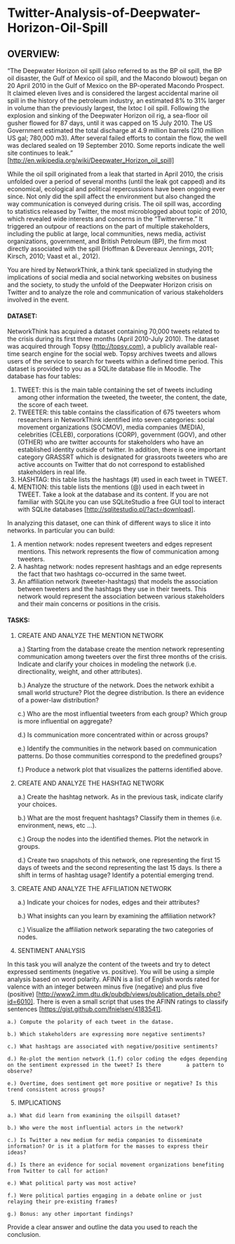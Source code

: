 Twitter-Analysis-of-Deepwater-Horizon-Oil-Spill
===============================================
## OVERVIEW:
“The Deepwater Horizon oil spill (also referred to as the BP oil spill, the BP oil disaster, the Gulf of Mexico oil spill, and the Macondo blowout) began on 20 April 2010 in the Gulf of Mexico on the BP-operated Macondo Prospect. It claimed eleven lives and is considered the largest accidental marine oil spill in the history of the petroleum industry, an estimated 8% to 31% larger in volume than the previously largest, the Ixtoc I oil spill. Following the explosion and sinking of the Deepwater Horizon oil rig, a sea-floor oil gusher flowed for 87 days, until it was capped on 15 July 2010. The US Government estimated the total discharge at 4.9 million barrels (210 million US gal; 780,000 m3). After several failed efforts to contain the flow, the well was declared sealed on 19 September 2010. Some reports indicate the well site continues to leak.” [http://en.wikipedia.org/wiki/Deepwater_Horizon_oil_spill]

While the oil spill originated from a leak that started in April 2010, the crisis unfolded over a period of several months (until the leak got capped) and its economical, ecological and political repercussions have been ongoing ever since. Not only did the spill affect the environment but also changed the way communication is conveyed during crisis. The oil spill was, according to statistics released by Twitter, the most microblogged about topic of 2010, which revealed wide interests and concerns in the “Twitterverse.” It triggered an outpour of reactions on the part of multiple stakeholders, including the public at large, local communities, news media, activist organizations, government, and British Petroleum (BP), the firm most directly associated with the spill (Hoffman & Devereaux Jennings, 2011; Kirsch, 2010; Vaast et al., 2012). 

You are hired by NetworkThink, a think tank specialized in studying the implications of social media and social networking websites on business and the society, to study the unfold of the Deepwater Horizon crisis on Twitter and to analyze the role and communication of various stakeholders involved in the event.

#### DATASET:
NetworkThink has acquired a dataset containing 70,000 tweets related to the crisis during its first three months (April 2010-July 2010). The dataset was acquired through Topsy (http://topsy.com), a publicly available real-time search engine for the social web. Topsy archives tweets and allows users of the service to search for tweets within a defined time period. This dataset is provided to you as a SQLite database file in Moodle. The database has four tables:

1.	TWEET: this is the main table containing the set of tweets including among other information the tweeted, the tweeter, the content, the date, the score of each tweet.
2.	TWEETER: this table contains the classification of 675 tweeters whom researchers in NetworkThink identified into seven categories: social movement organizations (SOCMOV), media companies (MEDIA), celebrities (CELEB), corporations (CORP), government (GOV), and other (OTHER) who are twitter accounts for stakeholders who have an established identity outside of twitter. In addition, there is one important category GRASSRT which is designated for grassroots tweeters who are active accounts on Twitter that do not correspond to established stakeholders in real life.
3.	HASHTAG: this table lists the hashtags (#) used in each tweet in TWEET.
4.	MENTION: this table lists the mentions (@) used in each tweet in TWEET.
Take a look at the database and its content. If you are not familiar with SQLite you can use SQLiteStudio a free GUI tool to interact with SQLite databases [http://sqlitestudio.pl/?act=download].

In analyzing this dataset, one can think of different ways to slice it into networks. In particular you can build:

1.	A mention network: nodes represent tweeters and edges represent mentions. This network represents the flow of communication among tweeters.
2.	A hashtag network: nodes represent hashtags and an edge represents the fact that two hashtags co-occurred in the same tweet.
3.	An affiliation network (tweeter-hashtags) that models the association between tweeters and the hashtags they use in their tweets. This network would represent the association between various stakeholders and their main concerns or positions in the crisis. 

#### TASKS:

1.	CREATE AND ANALYZE THE MENTION NETWORK

    a.)  Starting from the database create the mention network representing communication among tweeters over the first three months of the crisis. Indicate and clarify your choices in modeling the network (i.e. directionality, weight, and other attributes).
    
    b.)  	Analyze the structure of the network. Does the network exhibit a small world structure? Plot the degree distribution. Is there an evidence of a power-law distribution?
    
    c.)	Who are the most influential tweeters from each group? Which group is more influential on aggregate?
    
    d.)	Is communication more concentrated within or across groups?
    
    e.)	Identify the communities in the network based on communication patterns. Do those communities correspond to the predefined groups?
    
    f.)	Produce a network plot that visualizes the patterns identified above.
    
2.	CREATE AND ANALYZE THE HASHTAG NETWORK

    a.)	Create the hashtag network. As in the previous task, indicate clarify your choices.
    
    b.)	What are the most frequent hashtags? Classify them in themes (i.e. environment, news, etc …).
    
    c.)	Group the nodes into the identified themes. Plot the network in groups. 
    
    d.)	Create two snapshots of this network, one representing the first 15 days of tweets and the second representing the last 15 days. Is there a shift in terms of hashtag usage? Identify a potential emerging trend.
    
3.	CREATE AND ANALYZE THE AFFILIATION NETWORK

    a.)	Indicate your choices for nodes, edges and their attributes?
    
    b.)	What insights can you learn by examining the affiliation network?
    
    c.)	Visualize the affiliation network separating the two categories of nodes.
    
4.	SENTIMENT ANALYSIS

In this task you will analyze the content of the tweets and try to detect expressed sentiments (negative vs. positive). You will be using a simple analysis based on word polarity. AFINN is a list of English words rated for valence with an integer between minus five (negative) and plus five (positive) [http://www2.imm.dtu.dk/pubdb/views/publication_details.php?id=6010]. There is even a small script that uses the AFINN ratings to classify sentences [https://gist.github.com/fnielsen/4183541].

    a.)	Compute the polarity of each tweet in the datase.
    
    b.)	Which stakeholders are expressing more negative sentiments?
    
    c.)	What hashtags are associated with negative/positive sentiments?
    
    d.)	Re-plot the mention network (1.f) color coding the edges depending on the sentiment expressed in the tweet? Is there        a pattern to observe?
    
    e.)	Overtime, does sentiment get more positive or negative? Is this trend consistent across groups?
    
    
5.	 IMPLICATIONS

    a.)	What did learn from examining the oilspill dataset? 
    
    b.)	Who were the most influential actors in the network?
    
    c.)	Is Twitter a new medium for media companies to disseminate information? Or is it a platform for the masses to express their ideas?
    
    d.)	Is there an evidence for social movement organizations benefiting from Twitter to call for action?
    
    e.)	What political party was most active?
    
    f.)	Were political parties engaging in a debate online or just relaying their pre-existing frames?
    
    g.)	Bonus: any other important findings?
    
Provide a clear answer and outline the data you used to reach the conclusion.


